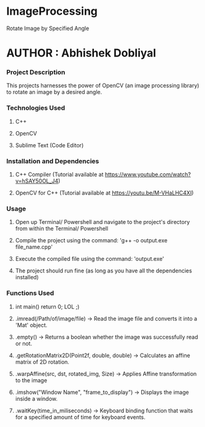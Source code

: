 # ImageProcessing
Rotate Image by Specified Angle


# AUTHOR : Abhishek Dobliyal

### Project Description

This projects harnesses the power of OpenCV (an image processing library) to rotate an image by a
desired angle.


### Technologies Used

1) C++

2) OpenCV

3) Sublime Text (Code Editor)


### Installation and Dependencies

1) C++ Compiler (Tutorial available at https://www.youtube.com/watch?v=hSAY50OL_J4)

2) OpenCV for C++ (Tutorial available at https://youtu.be/M-VHaLHC4XI)


### Usage

1) Open up Terminal/ Powershell and navigate to the project's directory from within
   the Terminal/ Powershell

2) Compile the project using the command: 'g++ -o output.exe file_name.cpp'

3) Execute the compiled file using the command: 'output.exe'

4) The project should run fine (as long as you have all the dependencies installed)


### Functions Used

1) int main()   return 0; LOL ;)

2) .imread(/Path/of/image/file) -> Read the image file and converts it into a 'Mat' object.

3) .empty() -> Returns a boolean whether the image was successfully read or not.

4) .getRotationMatrix2D(Point2f, double, double) -> Calculates an affine matrix of 2D rotation.

5) .warpAffine(src, dst, rotated_img, Size) -> Applies Affine transformation to the image

6) .imshow("Window Name", "frame_to_display") -> Displays the image inside a window.

7) .waitKey(time_in_miliseconds) -> Keyboard binding function that waits for a specified amount of time for keyboard events.
